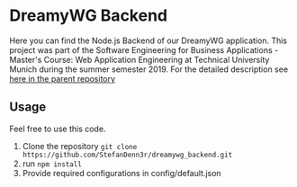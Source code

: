 # DreamyWG Backend
Here you can find the Node.js Backend of our DreamyWG application.
This project was part of the Software Engineering for Business Applications - Master's Course: Web Application Engineering at Technical University Munich during the summer semester 2019.
For the detailed description see [here in the parent repository](https://github.com/gabriellewp/dreamywg)

## Usage
Feel free to use this code.
1. Clone the repository ```git clone https://github.com/StefanDenn3r/dreamywg_backend.git```
2. run ```npm install```
3. Provide required configurations in config/default.json
